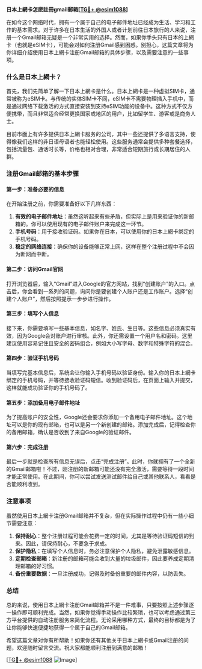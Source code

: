 **日本上網卡怎麽註冊gmail郵箱[[TG💪+ @esim1088](https://t.me/s/esim1088)]**

在如今这个网络时代，拥有一个属于自己的电子邮件地址已经成为生活、学习和工作的基本需求。对于许多在日本生活的外国人或者计划前往日本旅行的人来说，注册一个Gmail邮箱无疑是一个非常实用的选择。然而，如果你手头只有日本的上網卡（也就是eSIM卡），可能会对如何注册Gmail感到困惑。别担心，这篇文章将为你详细介绍使用日本上網卡注册Gmail邮箱的具体步骤，以及需要注意的一些事项。

### 什么是日本上網卡？

首先，我们先简单了解一下日本上網卡是什么。日本上網卡是一种虚拟SIM卡，通常被称为eSIM卡。与传统的实体SIM卡不同，eSIM卡不需要物理插入手机中，而是通过网络下载激活的方式直接安装到支持eSIM功能的设备中。这种方式不仅方便携带，而且非常适合经常更换国家或地区的用户，比如留学生、游客或是商务人士。

目前市面上有许多提供日本上網卡服务的公司，其中一些还提供了多语言支持，使得像我们这样的非日语母语者也能轻松使用。这些服务通常会提供多种套餐选择，包括流量包、通话时长等，价格也相对合理，非常适合短期旅行或长期居住的人群。

### 注册Gmail邮箱的基本步骤

#### 第一步：准备必要的信息

在开始注册之前，你需要准备好以下几样东西：

1. **有效的电子邮件地址**：虽然这听起来有些矛盾，但实际上是用来验证你的新邮箱的。你可以使用现有的电子邮件账户来完成这一环节。
2. **手机号码**：用于接收验证码。如果你在日本，可以使用你的日本上網卡绑定的手机号码。
3. **稳定的网络连接**：确保你的设备能够正常上网，这样在整个注册过程中不会因为断网而中断。

#### 第二步：访问Gmail官网

打开浏览器后，输入“Gmail”进入Google的官方网站，找到“创建账户”的入口。点击后，你会看到一系列的问题，询问你是要创建个人账户还是工作账户。选择“创建个人账户”，然后按照提示一步步进行操作。

#### 第三步：填写个人信息

接下来，你需要填写一些基本信息，如名字、姓氏、生日等。这些信息必须真实有效，因为Google会对账户进行审核。此外，你还需设置一个用户名和密码。这里建议使用容易记住且安全的密码组合，例如大小写字母、数字和特殊字符的混合。

#### 第四步：验证手机号码

当填写完基本信息后，系统会让你输入手机号码以验证身份。输入你的日本上網卡绑定的手机号码，并等待接收验证码短信。收到验证码后，在页面上输入并提交，这样就能成功验证你的手机号码了。

#### 第五步：添加备用电子邮件地址

为了提高账户的安全性，Google还会要求你添加一个备用电子邮件地址。这个地址可以是你的现有邮箱，也可以是另一个新创建的邮箱。添加完成后，记得检查你的备用邮箱，确认是否收到了来自Google的验证邮件。

#### 第六步：完成注册

最后一步就是检查所有信息无误后，点击“完成注册”。此时，你就拥有了一个全新的Gmail邮箱啦！不过，刚注册的新邮箱可能还没有完全激活，需要等待一段时间才能正常使用。在此期间，你可以尝试发送测试邮件给自己或其他联系人，看看是否能顺利收到。

### 注意事项

虽然使用日本上網卡注册Gmail邮箱并不复杂，但在实际操作过程中仍有一些小细节需要注意：

1. **保持耐心**：整个注册过程可能会花费一定的时间，尤其是等待验证码短信的到来。因此，请保持耐心，不要急于求成。
2. **保护隐私**：在填写个人信息时，务必注意保护个人隐私，避免泄露敏感信息。
3. **定期检查邮箱**：新注册的邮箱可能会收到大量的垃圾邮件，因此要养成定期清理邮箱的好习惯。
4. **备份重要数据**：一旦注册成功，记得及时备份重要的邮件内容，以防丢失。

### 总结

总的来说，使用日本上網卡注册Gmail邮箱并不是一件难事，只要按照上述步骤逐一操作即可顺利完成。当然，如果你觉得手动操作比较繁琐，也可以考虑通过第三方平台提供的自动注册服务来简化流程。无论采用哪种方式，最终的目标都是为了让你能够快速便捷地获得一个属于自己的Gmail邮箱。

希望这篇文章对你有所帮助！如果你还有其他关于日本上網卡或Gmail注册的问题，欢迎随时留言交流。祝大家都能顺利注册到满意的邮箱！

[[TG💪+ @esim1088](https://t.me/s/esim1088) ![Image](https://i.postimg.cc/4NQfJmqS/Snipaste-2025-05-13-00-14-12.png)]
